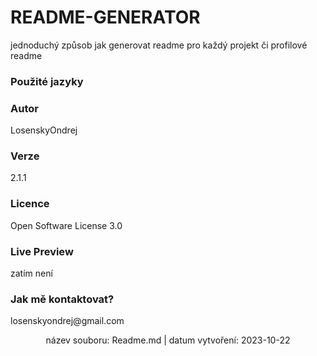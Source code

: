 
# **README-GENERATOR** #

jednoduchý způsob jak generovat readme pro každý projekt či profilové readme 

<h3 align="left"> Použité jazyky </h3>
<p align="left">  </p> 
<h3 align="left"> Autor </h3>
<p> LosenskyOndrej </p>
<h3 align="left"> Verze </h3>
<p align="left"> 2.1.1 </p>
<h3 align="left">Licence </h3>
<p align="left"> Open Software License 3.0 </p>
<h3 align="left"> Live Preview </h3>
<p align="left"> zatím není </p>
<h3 align="left">Jak mě kontaktovat? </h3>
<p align="left"> losenskyondrej@gmail.com </p>


<p align="center"> název souboru: Readme.md |  datum vytvoření: 2023-10-22 </p>

    